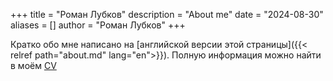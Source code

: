 +++
title = "Роман Лубков"
description = "About me"
date = "2024-08-30"
aliases = []
author = "Роман Лубков"
+++

Кратко обо мне написано на [английской версии этой страницы]({{< relref path="about.md" lang="en">}}).
Полную информация можно найти в моём [CV](https://users.math-cs.spbu.ru/~lubkov/CV/cv.pdf) 


<!-- Обезьяны. Вместе. Сила - [aperep](https://github.com/aperep) -->